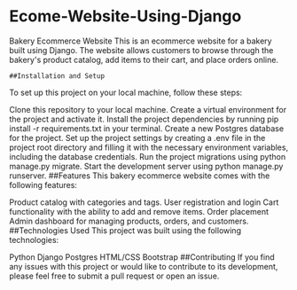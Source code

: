 # Ecome-Website-Using-Django
Bakery Ecommerce Website
This is an ecommerce website for a bakery built using Django. The website allows customers to browse through the bakery's product catalog, add items to their cart, and place orders online.

    ##Installation and Setup
To set up this project on your local machine, follow these steps:

Clone this repository to your local machine.
Create a virtual environment for the project and activate it.
Install the project dependencies by running pip install -r requirements.txt in your terminal.
Create a new Postgres database for the project.
Set up the project settings by creating a .env file in the project root directory and filling it with the necessary environment variables, including the database credentials.
Run the project migrations using python manage.py migrate.
Start the development server using python manage.py runserver.
    ##Features
This bakery ecommerce website comes with the following features:

Product catalog with categories and tags.
User registration and login
Cart functionality with the ability to add and remove items.
Order placement 
Admin dashboard for managing products, orders, and customers.
   ##Technologies Used
This project was built using the following technologies:

Python
Django
Postgres
HTML/CSS
Bootstrap
   ##Contributing
If you find any issues with this project or would like to contribute to its development, please feel free to submit a pull request or open an issue.

